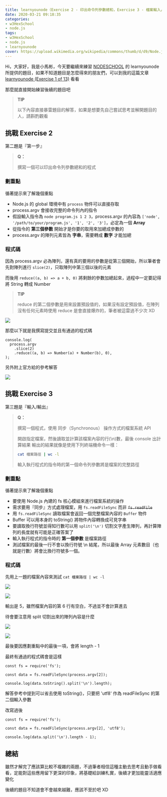 ```yaml
---
title: learnyounode（Exercise 2 - 印出命令列參數總和，Exercise 3 - 檔案輸入/輸出）
date: 2020-03-21 09:18:35
categories:
- w3HexSchool
- node.js
tags:
- w3HexSchool
- node.js
- learnyounode
cover: https://upload.wikimedia.org/wikipedia/commons/thumb/d/d9/Node.js_logo.svg/590px-Node.js_logo.svg.png
---
```


Hi，大家好，我是小馬彬，今天要繼續來練習 [NODESCHOOL](https://nodeschool.io/zh-tw/) 的 learnyounode 所提供的題目，如果不知道題目是怎麼得來的朋友們，可以到我的這篇文章 [learnyounode (Exercise 1 of 13)](https://littlehorseboy.github.io/2020/03/13/2020-learnyounode-exercise-1/) 看看

那麼就直接開始練習後續的題目吧

> **TIP**
> 
> 以下內容直接暴雷題目的解答，如果是想要先自己嘗試思考並解開題目的人，請斟酌觀看

## 挑戰 Exercise 2

第二題是『第一步』

> **Q：**
> 
> 撰寫一個可以印出命令列參數總和的程式

### 劃重點

循著提示來了解幾個重點

* Node.js 的 global 環境中有 `process` 物件可以直接存取
* process.argv 會接收完整的命令列內的指令
* 假設輸入指令為 `node program.js 1 2 3`，process.argv 的內容為 `['node', '/path/to/your/program.js', '1', '2', '3']`，必定為一個 **Array**
* 從指令的 **第三個參數** 開始才是你要的取用來加總成參數的
* process.argv 的陣列元素皆為 **字串**，需要轉成 **數字** 才能加總

### 程式碼

因為 process.argv 必為陣列，還有真的要用的參數是從第三個開始，所以筆者會先對陣列進行 `slice(2)`，只取陣列中第三個以後的元素

而後用 `reduce((a, b) => a + b, 0)` 將剩餘的參數加總起來，過程中一定要記得將 String 轉成 Number

> **TIP**
> 
> reduce 的第二個參數是用來設置預設值的，如果沒有設定預設值，在陣列沒有任何元素時使用 reduce 是會直接爆炸的，筆者被這雷過不少次 XD

![](https://i.imgur.com/TcsOA1E.png)

那麼以下就是我撰寫提交並且有通過的程式碼

```javascript=
console.log(
  process.argv
    .slice(2)
    .reduce((a, b) => Number(a) + Number(b), 0),
);
```

另外附上官方給的參考解答

![](https://i.imgur.com/U44eBIK.png)

## 挑戰 Exercise 3

第三題是『輸入/輸出』

> **Q：**
> 
> 撰寫一個程式，使用 同步（Synchronous） 操作方式的檔案系統 API
> 
> 開啟指定檔案，然後讀取並計算該檔案內容的行(\n)數，最後 console 出計算結果
> 輸出的結果就像是使用下列終端機命令一樣：
>
> ```bash
> cat 檔案路徑 | wc -l
> ```
> 
> 輸入執行程式的指令時的第一個命令列參數將是檔案的完整路徑

### 劃重點

循著提示來了解幾個重點

* 要使用 Node.js 內建的 fs 核心模組來進行檔案系統的操作
* 需求要用『同步』方式處理檔案，用 `fs.readFileSync` 而非 ~~`fs.readFile`~~
* 用 `fs.readFileSync` 讀取檔案會返回一個完整檔案內容的 `Buffer` 物件
* Buffer 可以用本身的 toString() 將物件內容轉換成可見字串
* 要讀取換行符號並得知行數可以用 `split('\n')` 切割文字產生陣列，再計算陣列的長度就有可能是正確答案了
* 輸入執行程式的指令時的 **第一個參數** 是檔案路徑
* 測試檔案的最後一行不會以換行符號 \n 結尾，所以最後 Array 元素數目（也就是行數）將會比換行符號多一個。

### 程式碼

先用上一題的檔案內容來測試 `cat 檔案路徑 | wc -l`

![](https://i.imgur.com/08M6iQs.png)

![](https://i.imgur.com/ANt8MeM.png)

輸出是 5，雖然檔案內容的第 6 行有空白，不過並不會計算進去

待會要注意用 split 切割出來的陣列內容是什麼

![](https://i.imgur.com/tj0AVQM.png)

![](https://i.imgur.com/XN7ZC8D.png)

最後要因應劃重點中的最後一項，會將 length - 1

最終有通過的程式碼會是這樣

```javascript=
const fs = require('fs');

const data = fs.readFileSync(process.argv[2]);

console.log(data.toString().split('\n').length);
```

解答參考中提到可以省去使用 toString()，只要把 'utf8' 作為 readFileSync 的第二個輸入參數

改寫過後

```javascript=
const fs = require('fs');

const data = fs.readFileSync(process.argv[2], 'utf8');

console.log(data.split('\n').length - 1);
```

## 總結

雖然才解完了應該算比較不複雜的兩題，不過筆者相信這種主動去思考且動手做看看，定能對這些應用留下更深的印象，將基礎給訓練札實，後續才更加能靈活適應變化

後續的題目不知道會不會越來越難，應該不至於吧 XD
